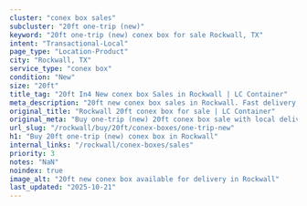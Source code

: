 ```yaml
---
cluster: "conex box sales"
subcluster: "20ft one-trip (new)"
keyword: "20ft one-trip (new) conex box for sale Rockwall, TX"
intent: "Transactional-Local"
page_type: "Location-Product"
city: "Rockwall, TX"
service_type: "conex box"
condition: "New"
size: "20ft"
title_tag: "20ft In4 New conex box Sales in Rockwall | LC Container"
meta_description: "20ft new conex box sales in Rockwall. Fast delivery, competitive pricing. Serving conex boxes area. Quote ID: Z1V. Call (214) 524-4168 for your free quote today."
original_title: "Rockwall 20ft conex box for sale | LC Container"
original_meta: "Buy one-trip (new) 20ft conex box sale with local delivery in Rockwall, TX. LC Container — local Since 2003. Request a fast quote today."
url_slug: "/rockwall/buy/20ft/conex-boxes/one-trip-new"
h1: "Buy 20ft one-trip (new) conex box in Rockwall"
internal_links: "/rockwall/conex-boxes/sales"
priority: 3
notes: "NaN"
noindex: true
image_alt: "20ft new conex box available for delivery in Rockwall"
last_updated: "2025-10-21"
---
```


<!-- TODO: Add unique city/inventory copy, images, and internal links here. -->
